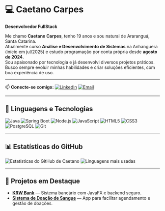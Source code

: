 # 💻 Caetano Carpes

**Desenvolvedor FullStack**

Me chamo **Caetano Carpes**, tenho 19 anos e sou natural de Araranguá, Santa Catarina.  
Atualmente curso **Análise e Desenvolvimento de Sistemas** na Anhanguera (início em jul/2025) e estudo programação por conta própria desde **agosto de 2024**.  
Sou apaixonado por tecnologia e já desenvolvi diversos projetos práticos.  
Busco sempre evoluir minhas habilidades e criar soluções eficientes, com boa experiência de uso.

---

📫 **Conecte-se comigo:**
[![LinkedIn](https://img.shields.io/badge/LinkedIn-0077B5?style=for-the-badge&logo=linkedin&logoColor=white)](https://www.linkedin.com/in/caetano-carpes-446057354)
[![Email](https://img.shields.io/badge/Email-D14836?style=for-the-badge&logo=gmail&logoColor=white)](mailto:caetanocarpes1@gmail.com)

---

## 🚀 Linguagens e Tecnologias

![Java](https://img.shields.io/badge/Java-ED8B00?style=for-the-badge&logo=openjdk&logoColor=white)
![Spring Boot](https://img.shields.io/badge/Spring_Boot-6DB33F?style=for-the-badge&logo=springboot&logoColor=white)
![Node.js](https://img.shields.io/badge/Node.js-339933?style=for-the-badge&logo=nodedotjs&logoColor=white)
![JavaScript](https://img.shields.io/badge/JavaScript-F7DF1E?style=for-the-badge&logo=javascript&logoColor=black)
![HTML5](https://img.shields.io/badge/HTML5-E34F26?style=for-the-badge&logo=html5&logoColor=white)
![CSS3](https://img.shields.io/badge/CSS3-1572B6?style=for-the-badge&logo=css3&logoColor=white)
![PostgreSQL](https://img.shields.io/badge/PostgreSQL-4169E1?style=for-the-badge&logo=postgresql&logoColor=white)
![Git](https://img.shields.io/badge/Git-F05032?style=for-the-badge&logo=git&logoColor=white)

---

## 📊 Estatísticas do GitHub

![Estatísticas do GitHub de Caetano](https://github-readme-stats.vercel.app/api?username=caetanocarpes&show_icons=true&theme=tokyonight&hide_title=true&count_private=true)
![Linguagens mais usadas](https://github-readme-stats.vercel.app/api/top-langs/?username=caetanocarpes&layout=compact&theme=tokyonight)

---

## 📌 Projetos em Destaque

- [**KRW Bank**](https://github.com/caetanocarpes1/KRW-Bank) — Sistema bancário com JavaFX e backend seguro.
- [**Sistema de Doação de Sangue**](https://github.com/caetanocarpes1/Sangue) — App para facilitar agendamento e gestão de doações.
